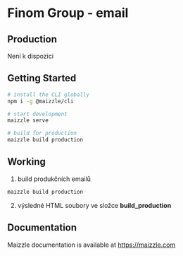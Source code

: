 # Finom Group - email

## Production

Není k dispozici

## Getting Started

```sh
# install the CLI globally
npm i -g @maizzle/cli

# start development
maizzle serve

# build for production
maizzle build production
```

## Working

1. build produkčních emailů 
```sh
maizzle build production
```
2. výsledné HTML soubory ve složce **build_production**

## Documentation

Maizzle documentation is available at https://maizzle.com
